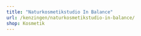 ```yaml
---
title: "Naturkosmetikstudio In Balance"
url: /kenzingen/naturkosmetikstudio-in-balance/
shop: Kosmetik
---
```

